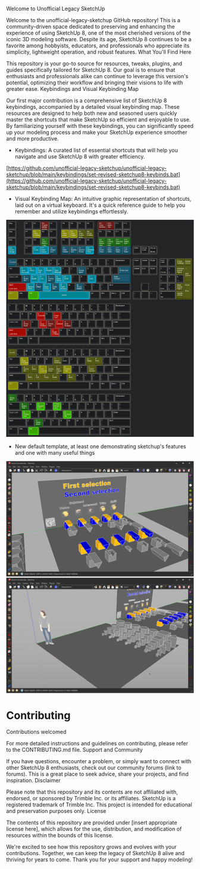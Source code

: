Welcome to Unofficial Legacy SketchUp

Welcome to the unofficial-legacy-sketchup GitHub repository! This is a community-driven space dedicated to preserving and enhancing the experience of using SketchUp 8, one of the most cherished versions of the iconic 3D modeling software. Despite its age, SketchUp 8 continues to be a favorite among hobbyists, educators, and professionals who appreciate its simplicity, lightweight operation, and robust features.
What You'll Find Here

This repository is your go-to source for resources, tweaks, plugins, and guides specifically tailored for SketchUp 8. Our goal is to ensure that enthusiasts and professionals alike can continue to leverage this version's potential, optimizing their workflow and bringing their visions to life with greater ease.
Keybindings and Visual Keybinding Map

Our first major contribution is a comprehensive list of SketchUp 8 keybindings, accompanied by a detailed visual keybinding map. These resources are designed to help both new and seasoned users quickly master the shortcuts that make SketchUp so efficient and enjoyable to use. By familiarizing yourself with these keybindings, you can significantly speed up your modeling process and make your SketchUp experience smoother and more productive.

   - Keybindings: A curated list of essential shortcuts that will help you navigate and use SketchUp 8 with greater efficiency.

[https://github.com/unofficial-legacy-sketchup/unofficial-legacy-sketchup/blob/main/keybindings/set-revised-sketchup8-keybinds.bat](https://github.com/unofficial-legacy-sketchup/unofficial-legacy-sketchup/blob/main/keybindings/set-revised-sketchup8-keybinds.bat)

   - Visual Keybinding Map: An intuitive graphic representation of shortcuts, laid out on a virtual keyboard. It's a quick reference guide to help you remember and utilize keybindings effortlessly.

![img](https://github.com/unofficial-legacy-sketchup/unofficial-legacy-sketchup/blob/main/visual-keymap/sketchup-full-layout/sketchup-full-layout-dark.png?raw=true)

   - New default template, at least one demonstrating sketchup's features and one with many useful things

![img](https://github.com/unofficial-legacy-sketchup/unofficial-legacy-sketchup/blob/main/templates/tutorial%20template%20shot%202.png)
![img](https://github.com/unofficial-legacy-sketchup/unofficial-legacy-sketchup/blob/main/templates/tutorial%20template%20shot%201.png)

# Contributing

Contributions welcomed

For more detailed instructions and guidelines on contributing, please refer to the CONTRIBUTING.md file.
Support and Community

If you have questions, encounter a problem, or simply want to connect with other SketchUp 8 enthusiasts, check out our community forums (link to forums). This is a great place to seek advice, share your projects, and find inspiration.
Disclaimer

Please note that this repository and its contents are not affiliated with, endorsed, or sponsored by Trimble Inc. or its affiliates. SketchUp is a registered trademark of Trimble Inc. This project is intended for educational and preservation purposes only.
License

The contents of this repository are provided under [insert appropriate license here], which allows for the use, distribution, and modification of resources within the bounds of this license.

We're excited to see how this repository grows and evolves with your contributions. Together, we can keep the legacy of SketchUp 8 alive and thriving for years to come. Thank you for your support and happy modeling!
